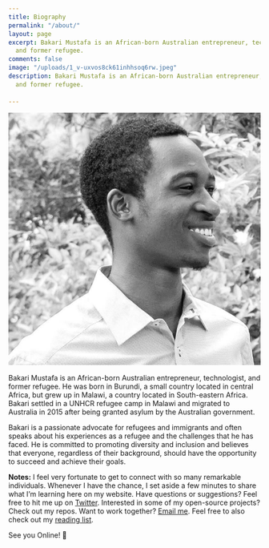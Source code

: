 ```yaml
---
title: Biography
permalink: "/about/"
layout: page
excerpt: Bakari Mustafa is an African-born Australian entrepreneur, technologist,
  and former refugee.
comments: false
image: "/uploads/1_v-uxvos8ck61inhhsoq6rw.jpeg"
description: Bakari Mustafa is an African-born Australian entrepreneur, technologist,
  and former refugee.

---
```

![](/uploads/1_v-uxvos8ck61inhhsoq6rw.jpeg)

Bakari Mustafa is an African-born Australian entrepreneur, technologist, and former refugee. He was born in Burundi, a small country located in central Africa, but grew up in Malawi, a country located in South-eastern Africa. Bakari settled in a UNHCR refugee camp in Malawi and migrated to Australia in 2015 after being granted asylum by the Australian government.

Bakari is a passionate advocate for refugees and immigrants and often speaks about his experiences as a refugee and the challenges that he has faced. He is committed to promoting diversity and inclusion and believes that everyone, regardless of their background, should have the opportunity to succeed and achieve their goals.

**Notes:** I feel very fortunate to get to connect with so many remarkable individuals. Whenever I have the chance, I set aside a few minutes to share what I’m learning here on my website. Have questions or suggestions? Feel free to hit me up on <a href="twitter.com/realbakari">Twitter</a>. Interested in some of my open-source projects? Check out my repos. Want to work together? <a href="mailto:contact@bakarimustafa.com">Email me</a>. Feel free to also check out my <a href="/reading">reading list</a>.

See you Online! 👋